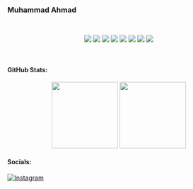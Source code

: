 ### Muhammad Ahmad

<br>
<p align="center">
  <img src="https://img.shields.io/badge/c++-%2300599C.svg?style=for-the-badge&logo=c%2B%2B&logoColor=white" />
  <img src="https://img.shields.io/badge/css3-%231572B6.svg?style=for-the-badge&logo=css3&logoColor=white" />
  <img src="https://img.shields.io/badge/html5-%23E34F26.svg?style=for-the-badge&logo=html5&logoColor=white" />
  <img src="https://img.shields.io/badge/javascript-%23323330.svg?style=for-the-badge&logo=javascript&logoColor=%23F7DF1E" />
  <img src="https://img.shields.io/badge/python-3670A0?style=for-the-badge&logo=python&logoColor=ffdd54" />
  <img src="https://img.shields.io/badge/rust-%23000000.svg?style=for-the-badge&logo=rust&logoColor=white" />
  <img src="https://img.shields.io/badge/react-%2320232a.svg?style=for-the-badge&logo=react&logoColor=%2361DAFB" />
  <img src="https://img.shields.io/badge/github-%23121011.svg?style=for-the-badge&logo=github&logoColor=white" />
</p><br>

#### GitHub Stats:
<p align="center">
  <span>
    <img src="https://github-readme-stats.vercel.app/api/top-langs/?username=ahmad123m&theme=gotham&hide_border=false&include_all_commits=false&count_private=false&layout=compact" height="150" />
  </span>
  <span>
    <img src="https://nirzak-streak-stats.vercel.app/?user=ahmad123m&theme=gotham&hide_border=false" height="150" />
  </span>
</p>


#### Socials:
[![Instagram](https://img.shields.io/badge/Instagram-%23E4405F.svg?logo=Instagram&logoColor=white)](https://instagram.com/https://www.instagram.com/ahmad9099x) 
